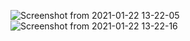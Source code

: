 ![Screenshot from 2021-01-22 13-22-05](https://user-images.githubusercontent.com/47910241/105462657-f4735580-5cb4-11eb-97f5-34e694c5486f.png)
![Screenshot from 2021-01-22 13-22-16](https://user-images.githubusercontent.com/47910241/105462662-f5a48280-5cb4-11eb-9381-8b9c7c3c2019.png)
